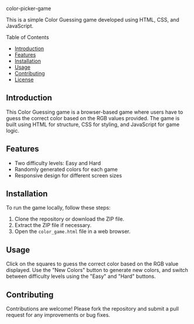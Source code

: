 color-picker-game

This is a simple Color Guessing game developed using HTML, CSS, and JavaScript.

 Table of Contents
- [Introduction](#introduction)
- [Features](#features)
- [Installation](#installation)
- [Usage](#usage)
- [Contributing](#contributing)
- [License](#license)

## Introduction
This Color Guessing game is a browser-based game where users have to guess the correct color based on the RGB values provided. The game is built using HTML for structure, CSS for styling, and JavaScript for game logic.

## Features
- Two difficulty levels: Easy and Hard
- Randomly generated colors for each game
- Responsive design for different screen sizes

## Installation
To run the game locally, follow these steps:
1. Clone the repository or download the ZIP file.
2. Extract the ZIP file if necessary.
3. Open the `color_game.html` file in a web browser.

## Usage
Click on the squares to guess the correct color based on the RGB value displayed. Use the "New Colors" button to generate new colors, and switch between difficulty levels using the "Easy" and "Hard" buttons.

## Contributing
Contributions are welcome! Please fork the repository and submit a pull request for any improvements or bug fixes.


